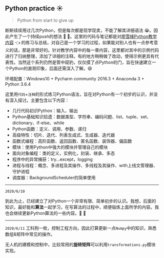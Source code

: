 ## Python practice :sunny:
> Python from start to give up

断断续续用过几次Python，但是每次都是现学现卖，不能了解其详细语法 :sob:。因此产生了一个持续push的想法 :muscle: :muscle:。这里的代码与笔记都是对[廖雪峰Python教学内容](https://www.liaoxuefeng.com/wiki/1016959663602400) :point_left: 的练习与总结，对自己是一个学习的过程，如果能对别人也有一点参考意义的话，那是非常好的。针对教学内容中的每一章内容，这里都对其中的示例代码进行了归纳整理，添加了详细的注释。有的地方稍稍做了改动，使得示例更具有代表性。当然这个系列仍然是管中窥豹，仅仅摸了点Python的门，旨在快速建立一个Python的直观印象，后面还需深入了解。:smile:

环境配置：Windows10 + Pycharm community 2016.3 + Anaconda 3 + Python 3.6.4

这里用`代码`+`注释`的形式练习Python语法，旨在对Python有一个初步的认识，并没有深入探讨。主要包含以下内容：

- 几行代码初识Python：输入、输出
- Python基础知识拾遗：数据类型、字符串、编码问题、list、tuple、set、dictionary、if-else、while
- Python函数：定义、调用、参数、递归
- 高级特性：切片、迭代、列表生成式、生成器、迭代器
- 函数式编程：高阶函数、返回函数、匿名函数、装饰器、偏函数
- 模块：使用Python中强大的模块并管理自己的模块
- 面向对象编程：类的定义，实例化，封装、继承、多态
- 程序中的异常捕获：try...except，logging
- 进程与线程：概念、多进程及其操作、多线程及其操作、with上线文管理器、守护进程
- 调度器：BackgroundScheduler的简单使用

----
`2020/6/10`

到此为止，已经建立了对Python一个非常有限、简单初步的认识。我想，后面的知识，最好能和**算法**一起学习，在写算法的过程中，顺便锻炼上面所学的内容。我也会继续更新Python算法的一些内容。:snake: :snake:

----
`2020/6/11`
工科狗一枚，控制工程方向，因此打算更新一点`Numpy`中的知识，熟悉数组&矩阵中常见的操作。

无人机的建模和控制中，比较常用的**旋转矩阵**可以利用`transformations.py`模块实现。